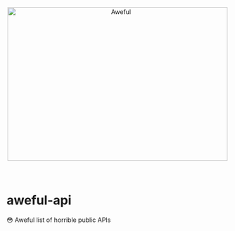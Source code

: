 <div align="center">
	<img width="500" height="350" src="media/logo.svg" alt="Aweful">
	<br>
	<br>
	<br>
</div>

# aweful-api
😳 Aweful list of horrible public APIs
